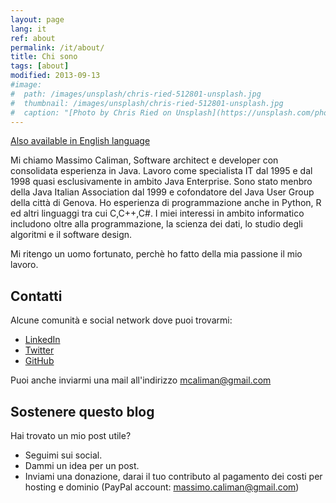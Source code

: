 ```yaml
---
layout: page
lang: it
ref: about
permalink: /it/about/
title: Chi sono
tags: [about]
modified: 2013-09-13
#image:
#  path: /images/unsplash/chris-ried-512801-unsplash.jpg
#  thumbnail: /images/unsplash/chris-ried-512801-unsplash.jpg
#  caption: "[Photo by Chris Ried on Unsplash](https://unsplash.com/photos/ieic5Tq8YMk?utm_source=unsplash&#utm_medium=referral&utm_content=creditCopyText)"
---
```


[Also available in English language](/about)

Mi chiamo Massimo Caliman, Software architect e developer con consolidata esperienza in Java.
Lavoro come specialista IT dal 1995 e dal 1998 quasi esclusivamente in ambito Java Enterprise. 
Sono stato menbro della Java Italian Association dal 1999 e cofondatore del Java User Group della città di Genova.
Ho esperienza di programmazione anche in Python, R ed altri linguaggi tra cui C,C++,C#.
I miei interessi in ambito informatico includono oltre alla programmazione, la scienza dei dati, lo studio degli algoritmi e il software design.

Mi ritengo un uomo fortunato, perchè ho fatto della mia passione il mio lavoro.

## Contatti 
Alcune comunità e social network dove puoi trovarmi:

* [LinkedIn](https://www.linkedin.com/in/mcaliman)
* [Twitter](http://twitter.com/mcaliman)
* [GitHub](https://github.com/mcaliman)

Puoi anche inviarmi una mail all'indirizzo [mcaliman@gmail.com](mailto:mcaliman@gmail.com)

## Sostenere questo blog
Hai trovato un mio post utile?

* Seguimi sui social.
* Dammi un idea per un post.
* Inviami una donazione, darai il tuo contributo al pagamento dei costi per hosting e dominio (PayPal account: massimo.caliman@gmail.com)